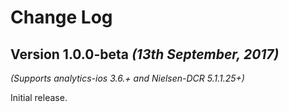 Change Log
==========

Version 1.0.0-beta *(13th September, 2017)*
-------------------------------------------
*(Supports analytics-ios 3.6.+ and Nielsen-DCR 5.1.1.25+)*

Initial release.

